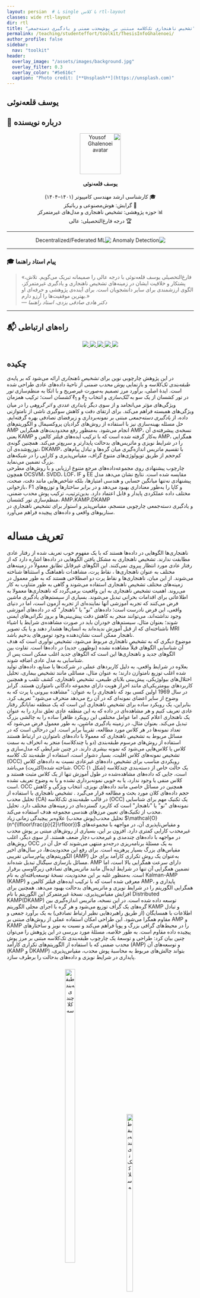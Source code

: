 ```yaml
---
layout: persian  # یا single با کلاس rtl-layout
classes: wide rtl-layout
dir: rtl
title: "تشخیص ناهنجاری تک‌کلاسه مبتنی بر پوش‌محدب ضمنی و یادگیری دسته‌جمعی"
permalink: /teaching/studenteffort/toolkit/ThesisInfoGhalenoei/
author_profile: false
sidebar:
  nav: "toolkit"
header:
  overlay_image: "/assets/images/background.jpg"
  overlay_filter: 0.3
  overlay_color: "#5e616c"
  caption: "Photo credit: [**Unsplash**](https://unsplash.com)"
---
```

## یوسف قلعه‌نوئی

## 👤 درباره نویسنده

<p align="center" dir="rtl">
  <img src="https://github.com/YousofLHC.png" width="110" alt="Yousof Ghalenoei avatar"><br><br>
  <b>یوسف قلعه‌نوئی</b><br><br>
  🎓 کارشناسی ارشد مهندسی کامپیوتر (۱۴۰۱–۱۴۰۴)<br>
  🤖 گرایش: هوش‌مصنوعی و رباتیکز<br>
  📊 حوزه پژوهشی: تشخیص ناهنجاری و مدل‌های غیرمتمرکز<br>
  🏆 درجه فارغ‌التحصیلی: عالی
</p>

---
<p align="center" dir="rtl">
  <img src="https://img.shields.io/badge/Research-Anomaly%20Detection-DC2626?style=flat-square&labelColor=4B5563&logo=chart-bar&logoColor=white" alt="Anomaly Detection">
  <img src="https://img.shields.io/badge/Research-Decentralized%20%2F%20Federated%20ML-2563EB?style=flat-square&labelColor=4B5563&logo=network&logoColor=white" alt="Decentralized/Federated ML">
</p>

---


### 🎓 پیام استاد راهنما  
> «فارغ‌التحصیلی یوسف قلعه‌نوئی با درجه عالی را صمیمانه تبریک می‌گویم. تلاش، پشتکار و خلاقیت ایشان در زمینه‌های تشخیص ناهنجاری و یادگیری غیرمتمرکز، الگوی ارزشمندی برای سایر دانشجویان است. برای آینده‌ی پژوهشی و حرفه‌ای او بهترین موفقیت‌ها را آرزو دارم.»  
> — *دکتر هادی صادقی یزدی، استاد راهنما*

---

## 📬 راه‌های ارتباطی  

<p align="center">
  <a href="https://github.com/YousofLHC">
    <img src="https://img.shields.io/badge/GitHub-YousofLHC-181717?logo=github&logoColor=white&style=flat-square" />
  </a>
  <a href="https://www.linkedin.com/in/yousof-ghalenoei-71899315b">
    <img src="https://img.shields.io/badge/LinkedIn-Yousof%20Ghalenoei-0A66C2?logo=linkedin&logoColor=white&style=flat-square" />
  </a>
  <a href="https://t.me/Yousof_LHC">
    <img src="https://img.shields.io/badge/Telegram-@Yousof__LHC-26A5E4?logo=telegram&logoColor=white&style=flat-square" />
  </a>
  <a href="mailto:yousof.ghalenoei@gmail.com">
    <img src="https://img.shields.io/badge/Email-yousof.ghalenoei%40gmail.com-EA4335?logo=gmail&logoColor=white&style=flat-square" />
  </a>
  <a href="https://twitter.com/YousofLHC">
    <img src="https://img.shields.io/badge/Twitter-@YousofLHC-1DA1F2?logo=twitter&logoColor=white&style=flat-square" />
  </a>
</p>

## چکیده

در این پژوهش چارچوبی نوین برای *تشخیص ناهنجاری* ارائه می‌شود که بر پایه‌ی *طبقه‌بندی تک‌کلاسه* و بازنمایی *پوش محدب ضمنی* از ناحیهٔ داده‌های عادی طراحی شده است. ایدهٔ اصلی، برآورد مرز تصمیم به‌صورت غیرصریح و با اتکا به منظم‌سازی *تور کشسان* است؛ ترکیب همزمان $\ell_1$ و $\ell_2$ در تور کشسان از یک سو به *تُنُک‌سازی* و انتخاب ویژگی‌های مؤثر می‌انجامد و از سوی دیگر *پایداری عددی* و *اثر گروهی* را در میان ویژگی‌های همبسته فراهم می‌کند. برای ارتقای دقت و کاهش سوگیری ناشی از نامتوازنی داده، از *یادگیری دسته‌جمعی* مبتنی بر نمونه‌برداری و زیرفضای تصادفی بهره گرفته‌ایم. حل مسئله بهینه‌سازی نیز با استفاده از روش‌های گرادیان پروکسیمال و الگوریتم‌های AMP انجام می‌شود. به‌منظور رفع محدودیت‌های همگرایی AMP، نسخه‌ی پیشرفته‌ی آن یعنی KAMP به‌کار گرفته شده است که با ترکیب ایده‌های فیلتر کالمن و AMP، همگرایی را در شرایط نویزی و ماتریس‌های بد‌حالت پایدارتر و سریع‌تر می‌کند. همچنین گونه‌ی توزیع‌شده‌ی آن، DKAMP، با تقسیم ماتریس اندازه‌گیری میان گره‌ها و تبادل پیام‌های کم‌حجم از طریق توپولوژی‌های متنوع گراف، مقیاس‌پذیری و کارایی را در شبکه‌های بزرگ تضمین می‌نماید.  
چارچوب پیشنهادی روی مجموعه‌داده‌های مرجع متنوع ارزیابی و با روش‌های مطرحی همچون OCSVM، SVDD، LOF، IF و EE مقایسه شده است. نتایج نشان می‌دهد مدل پیشنهادی نه‌تنها میانگین حسابی و هندسی امتیازها، بلکه شاخص‌هایی مانند دقت، صحت، بازخوانی، F1 و کاپا را به‌طور معناداری بهبود می‌دهد و در برابر ساختارها و توزیع‌های مختلف داده عملکردی پایدار و قابل اعتماد دارد. بدین‌ترتیب، ترکیب پوش محدب ضمنی، منظم‌سازی تور کشسان، AMP،KAMP،DKAMP  
و یادگیری دسته‌جمعی چارچوبی منسجم، مقیاس‌پذیر و استوار برای تشخیص ناهنجاری در سناریوهای واقعی و داده‌های پیچیده فراهم می‌آورد.

  

# تعریف مساله

ناهنجاری‌ها الگوهایی در داده‌ها هستند که با یک مفهوم خوب تعریف شده از رفتار عادی مطابقت ندارند. تشخیص ناهنجاری به مشکل یافتن الگوهایی در داده‌ها اشاره دارد که از رفتار عادی مورد انتظار پیروی نمی‌کنند. این الگوهای غیرقابل تطابق معمولاً در زمینه‌های مختلف به عنوان ناهنجاری‌ها ، نقاط پرت، مشاهدات ناهماهنگ و استثناها  شناخته می‌شوند. از این میان، ناهنجاری‌ها و نقاط پرت دو اصطلاحی هستند که به طور معمول در زمینه‌های مختلف تشخیص ناهنجاری استفاده می‌شوند و گاهی به طور متناوب به کار می‌روند. اهمیت تشخیص ناهنجاری به این واقعیت برمی‌گردد که ناهنجاری‌ها معمولا به اطلاعاتی برای اقدامات بحرانی تبدیل می‌شوند. بسیاری از سیستم‌های یادگیری ماشین فرض می‌کنند که تجربه آموزشی آنها نماینده‌ای از تجربه آزمون است، اما در دنیای واقعی، این فرض نادرست است؛ داده‌های "نو" یا "ناهنجار" که در داده‌های آموزشی وجود نداشته‌اند، می‌توانند منجر به کاهش دقت پیش‌بینی‌ها و بروز نگرانی‌های ایمنی شوند؛ بعنوان مثال، سیستم‌های خودران باید در صورت مشاهده‌ی شرایط یا اشیاء ناشناخته‌ای که از قبل آموزش ندیده‌اند به انسان‌ها هشدار دهند و یا یک تصویر MRI ناهنجار ممکن است نشان‌دهنده وجود تومورهای بدخیم باشد.  
موضوع دیگری که به تشخیص ناهنجاری مربوط می‌شود، تشخیص نوآوری است که هدف آن شناسایی الگوهای قبلاً مشاهده نشده (نوظهور، جدید) در داده‌ها است. تفاوت بین الگوهای جدید و ناهنجاری‌ها این است که الگوهای جدید اغلب ممکن است پس از شناسایی به مدل عادی اضافه ‌شوند.  
بعلاوه در شرایط واقعی، به دلیل کاربردهای عملی در شرکت‌ها یا صنایع، داده‌های تولید شده اغلب توزیع نامتوازن دارند؛ به عنوان مثال، مسائلی مانند تشخیص بیماری، تحلیل اختلال‌های بیولوژیکی، پیش‌بینی بلایای طبیعی، تشخیص ناهنجاری، کشف تلقب و همچنین کاربردهای بیومتریکی‌ای مانند احراز هویت دارای مجموعه دادگانی نامتوازن  هستند.  گرابز  در سال 1969 اولین کسی بود که ناهنجاری را به عنوان: "مشاهده بیرونی یا پرت که به وضوح از سایر اعضای نمونه‌ای که در آن رخ می‌دهد منحرف می‌شود" تعریف کرد. بنابراین، یک رویکرد ساده برای تشخیص ناهنجاری این است که یک منطقه نمایانگر رفتار عادی تعریف کنیم و هر مشاهده‌ای در داده که به این منطقه عادی تعلق ندارد را به عنوان یک ناهنجاری اعلام کنیم. اما عوامل مختلفی این رویکرد ظاهراً ساده را به چالشی بزرگ تبدیل می‌کند. بعنوان مثال، در زمینه یادگیری ماشین، به طور معمول فرض می‌شود که تعداد نمونه‌ها در هر کلاس مورد مطالعه، تقریباً برابر است.  این در‌حالی است که در مسائل مربوط به تشخیص ناهنجاری که معمولا با داده‌های نامتوازن در ارتباط هستند استفاده از روش‌های مرسوم طبقه‌بندی (دو یا چندکلاسه) منجر به انحراف  به سمت کلاس یا کلاس‌هایی می‌شود که نمونه بیشری دارند. در چنین شرایطی که مدل‌سازی و تشخیص نمونه‌های کلاس اقلیت، بسیار دشوار است، استفاده از طبقه‌بند تک کلاسه  (OCC) رویکردی مناسب برای تشخیص داده‌های غیرعادی  نسبت به داده‌‌های کلاس شناخته شده(اکثریت)  می‌باشد. OCC (شکل ۱) یک حالت خاص از دسته‌بندی چندکلاسه است، جایی که داده‌های مشاهده‌شده در طول آموزش تنها از یک کلاس مثبت هستند و کلاس منفی یا وجود ندارد، یا به خوبی نمونه‌برداری نشده و یا به وضوح تعریف نشده است. OCC همچنین در مسائل خاصی مانند داده‌های نویزی، انتخاب ویژگی‌ و کاهش حجم داده‌های کلان  مورد بحث و مطالعه قرار می‌گیرد  . تشخیص ناهنجاری  با استفاده از تحلیل محدب  (CA) در قالب طبقه‌بندی تک‌کلاسه (OCC) یک تکنیک مهم برای شناسایی نمونه‌های "نو" یا "ناهنجار" است که کاربرد گسترده‌ای در زمینه‌های مختلف دارد.  تحلیل محدب از تکنیک‌های تعیین مرزهای هندسی مجموعه هدف استفاده می‌کند.  
تحلیل محدب(پوش محدب) علاوه‌بر پیچیدگی زمانی زیاد $\mathcal{O}(n^{\lfloor\frac{p}{2}\rfloor})$ و مقیاس‌ناپذیری آن، در مواجهه با مجموعه‌های غیرمحدب کارایی کمتری دارد. افزون بر این، بسیاری از روش‌های مبتنی بر پوش محدب در مواجهه با داده‌های چندمدی و غیرمحدب دچار ضعف هستند. از سوی دیگر، اغلب روش‌های OCC به یک مسئلهٔ برنامه‌ریزی درجه‌دو منتهی می‌شوند که حل آن در مقیاس‌های بزرگ بسیار پرهزینه است. برای رفع این محدودیت‌ها، در سال‌های اخیر الگوریتم‌های پیام‌رسانی تقریبی (AMP) به‌عنوان یک روش تکراری کارآمد برای حل مسائل بازسازی سیگنال تبدیل شده‌اند. AMP دارای سرعت همگرایی بالا است، اما تضمین همگرایی آن تنها در شرایط ایده‌آل مانند ماتریس‌های تصادفی زیرگاوسی برقرار است. به‌منظور غلبه بر این محدودیت، نسخهٔ توسعه‌یافته‌ای به نام Kalman-AMP (KAMP) معرفی شده است که با ترکیب ایده‌های فیلتر کالمن و AMP، پایداری و همگرایی الگوریتم را در شرایط نویزی و ماتریس‌های بدحالت بهبود می‌دهد. همچنین برای افزایش مقیاس‌پذیری، نسخهٔ غیرمتمرکز این الگوریتم با نام Distributed KAMP(DKAMP) توسعه داده شده است. در این نسخه، ماتریس اندازه‌گیری بین گره‌های یک گراف توزیع می‌شود و هر گره با اجرای محلی الگوریتم KAMP و تبادل اطلاعات با همسایگان (از طریق راهبردهایی نظیر ارتباط تصادفی) به یک برآورد جمعی و مقاوم همگرا می‌شود. این طراحی امکان استفاده عملی از روش‌های مبتنی بر AMP و KAMP را در محیط‌های گرافی بزرگ و پویا فراهم می‌کند و نسبت به نویز و ساختارهای پیچیده داده مقاوم است. به طور خلاصه، مسئلهٔ مورد بررسی در این پژوهش را می‌توان چنین بیان کرد: طراحی و توسعهٔ یک چارچوب طبقه‌بندی تک‌کلاسه مبتنی بر مرز پوش محدب ضمنی که با استفاده از الگوریتم‌های تکراری کارآمد (AMP) و توسعه‌های آن (KAMP و DKAMP) بتواند چالش‌های مربوط به محاسبهٔ پوش محدب، مقیاس‌پذیری، پایداری در شرایط نویزی و داده‌های بدحالت را برطرف سازد.

<div align="center">
  <div style="display: inline-block; margin: 10px;">
    <img src="/assets/Toolkitimages/ThesisInfoGhalenoei/MultiClassClassification.png" alt="طبقه‌بندی چند‌کلاسه" width="45%">
    <br>
    <em>(آ) طبقه‌بندی چند‌کلاسه</em>
  </div>
  <div style="display: inline-block; margin: 10px;">
    <img src="/assets/Toolkitimages/ThesisInfoGhalenoei/OneClassClassification.png" alt="طبقه‌بندی تک‌کلاسه" width="35%">
    <br>
    <em>(ب) طبقه‌بندی تک‌کلاسه</em>
  </div>
</div>
**شکل 1:** تفاوت بین طبقه‌بند تک‌کلاسه و چند‌کلاسه

## قسمتی از پیشینه‌تحقیق بررسی شده


<div align="center">
  <div style="display: inline-block; margin: 10px;">
    <img src="/assets/Toolkitimages/ThesisInfoGhalenoei/+ProposalSparse.png" alt="پیشینه تحقیق تُنُک‌سازی" width="100%">
    <br>
    <em>بخشی از پیشینه‌تحقیق مربوط به روش‌های تُنُک‌سازی </em>
  </div>
</div>
  

  

## مبانی نظری

### معرفی الگوریتم‌های پروکسیمال

الگوریتم‌های پروکسیمال (Proximal Algorithms) دسته‌ای از روش‌های بهینه‌سازی برای حل مسائل محدب هستند. این الگوریتم‌ها مشابه جایگاه روش نیوتن در مسائل هموار و کوچک، به‌عنوان ابزاری استاندارد برای مسائل غیرهموار، مقید، بزرگ‌مقیاس و توزیع‌شده مطرح می‌شوند.  

مزیت اصلی این روش‌ها توانایی آن‌ها در برخورد با داده‌های بزرگ و ابعاد بالا است. عمل پایه‌ای در این الگوریتم‌ها **محاسبه عملگر پروکسیمال** است که معادل حل یک مسئله کوچک بهینه‌سازی محدب می‌باشد. این زیرمسئله‌ها اغلب جواب بسته دارند یا با روش‌های ساده و سریع حل می‌شوند.

#### 1.1 تعریف

اگر $f: \mathbb{R}^n \to \mathbb{R} \cup \{+\infty\}$ یک تابع محدب باشد، عملگر پروکسیمال آن به‌شکل زیر تعریف می‌شود:

$$
\text{prox}_{\lambda f}(v) = \arg\min_x \Big( f(x) + \tfrac{1}{2\lambda}\|x - v\|_2^2 \Big)
$$
این تعریف تضمین می‌کند که برای هر بردار $v$ یک جواب یکتا وجود دارد.

#### 1.2 تفسیرها

- **دید هندسی:** عملگر پروکسیمال نقطه $v$ را به سمت مجموعه مینیمم تابع $f$ حرکت می‌دهد و در واقع یک مصالحه بین نزدیک بودن به $v$ و کم کردن مقدار $f(x)$ برقرار می‌کند.  
- **ارتباط با طرح‌ریزی:** اگر $f$ تابع نشانگر یک مجموعه محدب باشد، عملگر پروکسیمال دقیقا همان تصویر‌کردن روی آن مجموعه است.  
- **دید پویا:** پروکسیمال را می‌توان شبیه یک گام در روش‌های پویای تکراری دید که مسیر بهینه را دنبال می‌کند.

#### 1.3 نمونه‌ها

چند نمونه مهم از عملگرهای پروکسیمال که به‌وفور در کاربردها دیده می‌شوند:

- تابع  $\ell_2$: پروکسیمال آن به‌سادگی یک ضرب مقیاسی روی بردار است.  
- تابع  $\ell_1$: پروکسیمال آن همان عملگر soft-thresholding است که برای ایجاد تُنُکی (sparsity) به‌کار می‌رود.  
- تابع نشانگر یک مجموعه: پروکسیمال برابر با تصویر‌کردن روی آن مجموعه است.  
- ترکیب‌های مختلف: با جمع توابع محدب مختلف، پروکسیمال می‌تواند رفتارهای پیچیده‌تر ایجاد کند.

### خواص عملگرهای پروکسیمال

در این بخش خواص پایه ای عملگرهای پروکسیمال بررسی می شود. این خواص در تحلیل همگرایی الگوریتم ها و طراحی روش های محاسبه عملگرها نقش کلیدی دارند.
#### 2.1 خاصیت جمع جدایی پذیر

اگر تابع f روی متغیرها جدایی پذیر باشد، یعنی به شکل  
$f(x, y) = \varphi(x) + \psi(y)$  
نوشته شود، آنگاه عملگر پروکسیمال نیز جدا می شود:

$$
\text{prox}_f(v, w) = (\text{prox}_\varphi(v), \text{prox}_\psi(w))
$$

در حالت کلی تر، اگر $f(x) = \sum_{i=1}^n f_i(x_i)$ باشد، آنگاه مؤلفه i ام پروکسیمال برابر است با:

$$
(\text{prox}_f(v))_i = \text{prox}_{f_i}(v_i)
$$

این خاصیت اجازه می دهد که عملگرهای پروکسیمال برای توابع بزرگ به صورت موازی و مستقل محاسبه شوند.


#### 2.2 عملیات پایه

چند خاصیت مهم که امکان بازنویسی پروکسیمال ها را می دهد:

- پس ترکیب:  
  اگر $f(x) = \alpha \varphi(x) + b$ با $\alpha > 0$، آنگاه  
  $\text{prox}_{\lambda f}(v) = \text{prox}_{\alpha \lambda \varphi}(v)$

- پیش ترکیب:  
  اگر $f(x) = \varphi(\alpha x + b)$، داریم  

  $$
  \text{prox}_{\lambda f}(v) = \tfrac{1}{\alpha}\Big(\text{prox}_{\alpha^2 \lambda \varphi}(\alpha v + b) - b\Big)
  $$

- اگر $f(x) = \varphi(Qx)$ و Q ماتریس متعامد باشد  

  $$
  \text{prox}_{\lambda f}(v) = Q^T \text{prox}_{\lambda \varphi}(Qv)
  $$

- افزودن جمله خطی:  
  اگر $f(x) = \varphi(x) + a^T x + b$، آنگاه  

  $$
  \text{prox}_{\lambda f}(v) = \text{prox}_{\lambda \varphi}(v - \lambda a)
  $$

- تنظیم سازی درجه دوم:  
  اگر $f(x) = \varphi(x) + \tfrac{\rho}{2}\|x-a\|^2$، پروکسیمال با تغییر وزن و جابه جایی قابل محاسبه است

$$
\text{prox}_{\lambda f}(v) = \text{prox}_{\bar{\lambda} \varphi}\big((\bar{\lambda}/\lambda)v + (\rho \bar{\lambda})a\big),
$$
که در آن  

$$
\bar{\lambda} = \tfrac{\lambda}{1 + \lambda \rho}.
$$

این نتایج در پردازش تصویر و سیگنال کاربرد زیادی دارند.

#### 2.3 نقاط ثابت

یک ویژگی اساسی  این است که   $x^\star$ مینیمم تابع f است اگر و فقط اگر

$$
x^\star = \text{prox}_f(x^\star)
$$

به بیان دیگر، نقاط بهینه همان نقاط ثابت عملگر پروکسیمال هستند. این ارتباط پایه ای بسیاری از الگوریتم های پروکسیمال بر مبنای تکرار نقطه ثابت را توجیه می کند.

#### 2.4 خاصیت انقباضی قوی

عملگر پروکسیمال منقبض قوی است. یعنی برای هر $x, y$ داریم:

$$
\|\text{prox}_f(x) - \text{prox}_f(y)\|^2 \leq (x - y)^T(\text{prox}_f(x) - \text{prox}_f(y))
$$

این خاصیت پایه ای است که امکان اثبات همگرایی الگوریتم ها را فراهم می کند.

### تفسیرهای عملگر پروکسیمال

در این بخش چند دیدگاه مختلف برای درک بهتر عملگرهای پروکسیمال بیان می شود. این تفسیرها نشان می دهند که پروکسیمال‌ها چگونه به مفاهیم آشنا در بهینه سازی و تحلیل ریاضی متصل می شوند.

#### 3.1 منظم سازی مورو ـ یوسیدا (Moreau-Yosida Regularization)

- عملگر پروکسیمال را می توان به عنوان روشی برای هموارسازی توابع محدب دید.  
- تعریف منظم سازی مورو ـ یوسیدا:  

$$
f_\lambda(x) = \min_z \Big( f(z) + \tfrac{1}{2\lambda}\|z - x\|^2 \Big)
$$

- این تابع یک تقریب هموار از $f$ است.  
- گرادیان این تقریب به صورت زیر داده می شود:

$$
\nabla f_\lambda(x) = \tfrac{1}{\lambda}(x - \text{prox}_{\lambda f}(x))
$$

- این دیدگاه نشان می دهد که پروکسیمال‌ها می توانند ابزاری برای تعریف توابع هموار و محاسبه گرادیان های پایدار باشند.

#### 3.2 تفسیر بر اساس عملگر تفاضل زیرگرادیان (Resolvent of subdifferential)

- پروکسیمال‌ها را می توان به عنوان معکوس عملگر $(I + \lambda \partial f)$ دید:  

$$
\text{prox}_{\lambda f} = (I + \lambda \partial f)^{-1}
$$

- این تفسیر ارتباط نزدیکی با نظریه عملگرهای اسکالر  دارد.  
- این دیدگاه توضیح می‌دهد که چرا پروکسیمال‌ها به طور طبیعی با شرایط بهینگی و نظریه نقاط ثابت پیوند دارند.
#### 3.3 گام گرادیانی اصلاح شده (Modified gradient step)

- پروکسیمال را می توان به عنوان یک گام اصلاح شده گرادیانی دید که شامل جریمه درجه دوم است.  
- برای یک تکرار به شکل زیر:

$$
x^{+} = \text{prox}_{\lambda f}(x - \lambda \nabla g(x))
$$

- این روش شبیه به گرادیان نزولی است ولی برای مسائل غیرهموار و مقید کاربرد دارد.  
- نتیجه: پروکسیمال ها همانند گرادیان نزولی عمل می کنند اما پایداری بیشتری در حضور قیود یا اصطلاحات غیرهموار دارند.

#### 3.4 مسئله ناحیه اعتماد (Trust region problem)

- پروکسیمال ها را می توان به عنوان حل یک مسئله بهینه سازی با ناحیه اعتماد در نظر گرفت:  

$$
\min_z \Big( f(z) + \tfrac{1}{2\lambda}\|z - x\|^2 \Big)
$$

- این فرم همانند مسئله ناحیه اعتماد است که در آن یک تابع بهینه سازی در یک کره با شعاع محدود حل می شود.  
- به بیان دیگر، پروکسیمال ها مانند یک محدودیت ناحیه اعتماد عمل می کنند که حرکت ها را به اطراف نقطه فعلی محدود می سازد.


### الگوریتم های پروکسیمال

#### 4.1 روش گرادیان پروکسیمال

این روش برای حل مسائل بهینه سازی به فرم زیر به کار می رود:

$$
\min_x f(x) + g(x)
$$

که در آن $f$ یک تابع هموار با گرادیان لیپشیتز است و $g$ یک تابع محدب (ممکن است غیرهموار) باشد.  
ایده اصلی این است که یک گام گرادیان روی $f$ و سپس یک گام پروکسیمال روی $g$ انجام می شود:

$$
x^{k+1} = \text{prox}_{\lambda g}(x^k - \lambda \nabla f(x^k))
$$

- این روش را می توان به عنوان **یک نقطه ثابت** از عملگر forward-backward دید.  
- شرط همگرایی این است که $\lambda \in (0, 1/L]$ باشد که $L$ ثابت لیپشیتز گرادیان $f$ است.  
- تفسیرها:
  - **به صورت الگوریتم majorization-minimization**: در هر گام یک تقریب بالای محدب از $f$ ساخته می شود و سپس کمینه می گردد.  
  - **به صورت جریان گرادیانی**: می توان آن را یک تقریب عددی از جریان گرادیان ترکیبی $f+g$ دانست.  
- حالت های خاص:  
  - اگر $g$ تابع نشانگر یک مجموعه باشد، الگوریتم به روش projection gradient  کاهش می یابد.  
  - اگر $f=0$ شود، این همان کیمنه‌سازی پروکسیمال  است.  
  - اگر $g=0$ شود، الگوریتم به گرادیان نزولی استاندارد تبدیل می شود.


#### 4.2 روش گرادیان پروکسیمال شتاب یافته

این بخش بر پایه روش های شتاب یافته درجه اول بنا شده است (مانند الگوریتم نسترُف).  
هدف اصلی افزایش سرعت همگرایی از $O(1/k)$ به $O(1/k^2)$ است.  

ایده ها:
- تعریف یک دنباله کمکی $y^k$ که ترکیبی خطی از نقاط گذشته است.  
- اجرای گام پروکسیمال روی $y^k$ به جای $x^k$.  
- انتخاب پارامترهای ترکیب به گونه ای که سرعت همگرایی بهبود یابد.  

$$
y^{k+1} := x^k + \omega^k (x^k - x^{k-1})
$$
$$
x^{k+1} := \text{prox}_{\lambda_k g}\Big( y^{k+1} - \lambda^k \nabla f(y^{k+1}) \Big)
$$


#### 4.3 روش ضرب کننده های جهت متناوب (ADMM)

ایده اصلی ADMM حل مسائل ترکیبی به شکل:

$$
\min_{x,z} f(x) + g(z) \quad \text{s.t. } x = z
$$

- با وارد کردن قید اجماع $x=z$ و استفاده از لاگرانژین افزوده، به یک الگوریتم تکراری می رسیم:  
  1. به روزرسانی $x$ با کمینه سازی تابع لاگرانژین افزوده.  
  2. به روزرسانی $z$ مشابه.  
  3. به روزرسانی متغیر دوگان با استفاده از خطای اجماع.  

ویژگی ها:
- وقتی $g$ یک مجموعه را نمایش دهد، پروکسیمال $g$ همان projection روی مجموعه است.   
- یکی از تفسیرهای مهم ADMM این است که مانند **کنترل انتگرالی یک سیستم دینامیکی** عمل می کند که با بازخورد خطای انباشته، اجماع را برقرار می کند.  
- همچنین می توان آن را به عنوان فرم گسسته جریان saddle-point دید که به نقاط بهینه همگرا می شود.  
$$
x^{k+1} := \text{prox}_{\lambda f}(z^k - u^k)
$$
$$
z^{k+1} := \text{prox}_{\lambda g}(x^{k+1} + u^k)
$$
$$
u^{k+1} := u^k + x^{k+1} - z^{k+1}
$$

### الگوریتم های موازی و توزیع شده

#### 5.1 ساختار مسئله

هدف این بخش ارائه الگوریتم های پروکسیمال موازی و توزیع شده برای حل مسائل بهینه سازی محدب است. ایده اصلی بر پایه الگوریتم ADMM است و بر این اصل بنا شده که می توان تابع هدف یا قیود را به اجزایی تقسیم کرد که حداقل یکی از آن ها خاصیت جدایی پذیری داشته باشد. این خاصیت اجازه می دهد عملگر پروکسیمال به صورت موازی محاسبه شود.  
##### تعریف جدایی پذیری

فرض کنید $[n] = \{1, 2, ..., n\}$. برای هر زیرمجموعه $c \subseteq [n]$، زیر بردار $x_c \in \mathbb{R}^{|c|}$ شامل مؤلفه های $x \in \mathbb{R}^n$ است که اندیس آن ها در $c$ قرار دارد.  

مجموعه $P = \{c_1, c_2, ..., c_N\}$ یک **افراز** از $[n]$ است اگر اجتماع این زیرمجموعه ها برابر با $[n]$ باشد و هیچ دو زیرمجموعه ای اشتراک نداشته باشند.  

یک تابع $f : \mathbb{R}^n \to \mathbb{R}$ را **$P$-جدایی پذیر** می نامیم اگر بتوان آن را به صورت

$$
f(x) = \sum_{i=1}^N f_i(x_{c_i})
$$

نوشت، که در آن $f_i : \mathbb{R}^{|c_i|} \to \mathbb{R}$ تنها روی متغیرهای $x$ مربوط به شاخص های درون $c_i$ تعریف شده است.  

ویژگی مهم جدایی پذیری این است که عملگر پروکسیمال تابع $f$ را می توان به عملگرهای پروکسیمال هر یک از اجزای $f_i$ تجزیه کرد.  

برای هر بردار $v \in \mathbb{R}^n$ داریم:

$$
\text{prox}_{\lambda f}(v) = 
\begin{bmatrix}
\text{prox}_{\lambda f_1}(v_{c_1}) \\
\text{prox}_{\lambda f_2}(v_{c_2}) \\
\vdots \\
\text{prox}_{\lambda f_N}(v_{c_N})
\end{bmatrix}
$$

##### ساختار کلی مسئله

حال اگر برای تابع $g$ نیز یک افراز مشابه $Q = \{d_1, d_2, ..., d_M\}$ در نظر بگیریم، می توان مسئله بهینه سازی را به صورت زیر نوشت:

$$
\min_x \ \sum_{i=1}^N f_i(x_{c_i}) + \sum_{j=1}^M g_j(x_{d_j})
\quad \quad (5.2)
$$

که در آن $f_i : \mathbb{R}^{|c_i|} \to \mathbb{R} \cup \{+\infty\}$ و $g_j : \mathbb{R}^{|d_j|} \to \mathbb{R} \cup \{+\infty\}$.  

برای سادگی، از شاخص $i$ برای بلوک های $f$ و از $j$ برای بلوک های $g$ استفاده می کنیم.

##### الگوریتم ADMM برای فرم مسئله (5.2)

برای حل این مسئله به کمک ADMM، به روزرسانی ها به صورت زیر تعریف می شوند:

$$
x^{k+1}_{c_i} := \text{prox}_{\lambda f_i}(z^k_{c_i} - u^k_{c_i})
$$
$$
z^{k+1}_{d_j} := \text{prox}_{\lambda g_j}(x^{k+1}_{d_j} + u^k_{d_j})
$$
$$
u^{k+1} := u^k + x^{k+1} - z^{k+1}
$$

در این الگوریتم:
- به روزرسانی $x$ با استفاده از پروکسیمال های $f_i$ انجام می شود.  
- به روزرسانی $z$ با استفاده از پروکسیمال های $g_j$ صورت می گیرد.  
- متغیر $u$ که نقش دوگان یا متغیر ضرب لاگرانژین را دارد، با خطای اجماع به روز می شود.  

این ساختار نشان می دهد که مسئله بزرگ اولیه به چند زیرمسئله کوچک شکسته می شود و هر کدام از این زیرمسئله ها را می توان به صورت موازی و مستقل حل کرد.

#### 🔗 منابع پیشنهادی برای یادگیری عمیق‌تر  

برای درک بهتر رویکردهای آماری و پیوند آن‌ها با بهینه‌سازی و مدل‌سازی، منابع زیر توصیه می‌شوند:  

- [**Bayes Rules! An Introduction to Applied Bayesian Modeling**](https://www.bayesrulesbook.com/chapter-1)  
  وب‌سایتی جامع و روان که مفاهیم پایه‌ای بیزین را به شکلی کاربردی آموزش می‌دهد. از اصول مقدماتی استنباط بیزین تا مباحث پیشرفته‌تری مانند رگرسیون، طبقه‌بندی و مدل‌های سلسله‌مراتبی را با مثال‌ها و تمرین‌های عملی پوشش می‌دهد.  

- [**Statistics & Data Analysis – Video Series by Steven Brunton (@eigensteve)**](https://twitter.com/eigensteve/status/1955079561143783648)  
  مجموعه‌ای آموزشی در ۳۵ قسمت (حدود ۱۰ ساعت) که مباحث کلیدی آمار و تحلیل داده‌ها را به صورت نظام‌مند ارائه می‌کند؛ از نمونه‌گیری تصادفی و قضیه حد مرکزی تا برآورد توزیع‌ها، روش لحظه‌ها، بیشینه درست‌نمایی، آزمون فرض، نمونه‌گیری مونت‌کارلو و مبانی استنباط بیزین.  

- [**یادداشت‌های آمار نظری**](https://x.com/YousofLHC/status/1973815930686943499)  
  یک منبع جامع و ارزشمند برای پژوهشگران و دانشجویان علاقه‌مند به مبانی ریاضی آمار.




## الگوریتم پیشنهادی

<div align="center">
  <div style="display: inline-block; margin: 10px;">
    <img src="/assets/Toolkitimages/ThesisInfoGhalenoei/KAMP-Algorithm.png" alt="الگوریتم پیام‌رسانی تقریبی مبتنی‌بر کالمن" width="100%">
    <br>
    <em>الگوریتم پیام‌رسانی تقریبی مبتنی‌بر کالمن </em>
  </div>
</div>
  


  

### نسخه غیرمتمرکز روش پیشنهادی

برای پیاده‌سازی الگوریتم‌هایی نظیر AMP و نسخه‌ی توسعه‌یافته‌ی آن KAMP (یا KAMP) به شکل غیرمتمرکز، شبکه‌ای از گره‌ها را می‌توان به‌صورت یک گراف جهت‌دار $(\mathcal{G}=(\mathcal{V},\mathcal{E}))$ مدل کرد که $|\mathcal{V}| = L$ تعداد گره‌ها است. هر گره $l$ مجموعه‌ای از مشاهدات محلی شامل زیرماتریس $(\mathbf{A}_l)$ و زیربردار $(\mathbf{y}_l)$ را در اختیار دارد، به‌طوری‌که با تجمع این زیرماتریس‌ها و بردارها، ماتریس اندازه‌گیری و بردار مشاهده‌ی کلی به‌دست‌می‌آید:

$$
\mathbf{A} = \begin{bmatrix} \mathbf{A}_1 \\ \mathbf{A}_2 \\ \vdots \\ \mathbf{A}_L \end{bmatrix}, \qquad 
\mathbf{y} = \begin{bmatrix} \mathbf{y}_1 \\ \mathbf{y}_2 \\ \vdots \\ \mathbf{y}_L \end{bmatrix},
$$

که در آن $(\mathbf{y}_\ell = \mathbf{A}_\ell \mathbf{x} + \boldsymbol{\omega}_\ell)$ مدل مشاهده‌ی محلی گره $(\ell)$ است (بردار نویز $(\boldsymbol{\omega}_\ell)$ نیز دارای واریانس $(\sigma^2)$ می‌باشد). بنابراین هر گره فقط بخشی از معادله‌ی $(\mathbf{y}=\mathbf{A}\mathbf{x} + \boldsymbol{\omega})$ را مشاهده می‌کند و نیازی به دانستن کل ماتریس $(\mathbf{A})$ یا بردار $(\mathbf{y})$ ندارد.

در الگوریتم KAMP توزیع‌شده، هر گره الگوریتم KAMP را روی داده‌های محلی خود اجرا می‌کند و یک تخمین اولیه از بردار $(\mathbf{x})$ به‌دست‌می‌آورد. سپس گره‌ها برای رسیدن به تخمین مشترک، نتایج خود را با همسایگان مبادله می‌کنند. مکانیزم معمول برای این تبادل، میانگین‌گیری اجماعی مقادیر همسایگان است؛ بدین صورت که هر گره $l$ مقدار تخمین خود را با مقادیر دریافتی از همسایگان $(\mathscr{N}_l)$ ترکیب می‌کند.
<div align="center">
  <div style="display: inline-block; margin: 10px;">
    <img src="/assets/Toolkitimages/ThesisInfoGhalenoei/Graph.png" alt="نمونه‌ای از نحوه تعامل شبکه گرافی" width="100%">
    <br>
  </div>
</div>

  

### الگوریتم نسخه غیرمتمرکز روش پیشنهادی


<div align="center">
  <div style="display: inline-block; margin: 10px;">
    <img src="/assets/Toolkitimages/ThesisInfoGhalenoei/DKAMP-Algorithm.png" alt="الگوریتم غیرمتمرکز پیام‌رسانی تقریبی مبتنی‌بر کالمن" width="100%">
    <br>
    <em>الگوریتم غیرمتمرکز پیام‌رسانی تقریبی مبتنی‌بر کالمن </em>
  </div>
</div>


## آزمایشات
### بررسی کارایی روش پیشنهادی برروی مجموعه دادگان ODDS


<div align="center">
  <div style="display: inline-block; margin: 10px;">
    <img src="/assets/Toolkitimages/ThesisInfoGhalenoei/Performance Metrics.png" alt="مقایسه معیارهای عملکرد برای مدل‌های مختلف تشخیص ناهنجاری" width="90%">
    <br>
    <em>مقایسه معیارهای عملکرد برای مدل‌های مختلف تشخیص ناهنجاری، از جمله LOF، IF، EE، SVDD، OCSVM و روش پیشنهادی. معیارهایی مانند F1-score (F1)، دقت (P)، صحت (A)، بازخوانی (R)، کاپا (K)، میانگین هندسی (GM) و میانگین حسابی (AM) برای ارزیابی اثربخشی هر مدل استفاده می‌شوند. نمودار میله‌ای میانگین نمرات عملکرد را به‌همراه نوار‌های خطا نشان می‌دهد. روش پیشنهادی به طور مداوم نمرات بالایی را در چندین معیار به دست می‌آورد، که عملکرد قوی و قابلیت اطمینان آن را در مقایسه با سایر مدل‌ها نشان می‌دهد.</em>
  </div>
</div>

  


### بررسی عملکرد مرز‌بندی روش‌پیشنهادی برروی داده‌های تصویری

<div align="center">
  <div style="display: inline-block; margin: 10px; width: 100%">
    <img src="/assets/Toolkitimages/ThesisInfoGhalenoei/Isomap_train.png" alt="مرز تصمیم‌گیری بر روی کلاس هدف مجموعه داده CIFAR-10 با استفاده از نگاشت Isomap" width="100%">
    <br>
    <em>شکل 1: مرز تصمیم‌گیری بر روی کلاس هدف مجموعه داده CIFAR-10 با استفاده از نگاشت Isomap.</em>
  </div>

  <div style="margin: 40px 0;"></div>

  <div style="display: inline-block; margin: 10px; width: 100%">
    <img src="/assets/Toolkitimages/ThesisInfoGhalenoei/Isomap_test.png" alt="مرز تصمیم‌گیری بر روی دادگان CIFAR-10 با استفاده از نگاشت Isomap" width="100%">
    <br>
    <em>شکل 2: مرز تصمیم‌گیری بر روی دادگان CIFAR-10 با استفاده از نگاشت Isomap (تمامی کلاس‌های مجموعه داده CIFAR-10 استفاده شده است).</em>
  </div>
</div>
### بررسی انعطاف‌پذیری روش‌پیشنهادی در فضای ورودی

<div align="center" style="display: flex; justify-content: space-between; align-items: flex-start; gap: 20px; flex-wrap: wrap;">
  <div style="flex: 1; min-width: 250px; text-align: center;">
    <img src="/assets/Toolkitimages/ThesisInfoGhalenoei/2D_a_2.png" alt="پنج ضلعی" style="width: 90%; max-width: 100%;">
    <div style="margin-top: 8px; font-size: 0.9em;">
     <!--<strong>(الف) Pentagon</strong><br>
      پنج ضلعی
    --></div>
  </div>
  
  <div style="flex: 1; min-width: 250px; text-align: center;">
    <img src="/assets/Toolkitimages/ThesisInfoGhalenoei/2D_b_2.png" alt="مربع" style="width: 90%; max-width: 100%;">
    <div style="margin-top: 8px; font-size: 0.9em;">
      <!--<strong>(ب) Square</strong><br>
      مربع
    --></div>
  </div>

  <div style="flex: 1; min-width: 250px; text-align: center;">
    <img src="/assets/Toolkitimages/ThesisInfoGhalenoei/ENPentagonLinear.jpg" alt="پنج ضلعی خطی" style="width: 90%; max-width: 100%;">
    <div style="margin-top: 8px; font-size: 0.9em;">
      <!--<strong>(پ) EN Pentagon Linear</strong><br>
      پنج ضلعی خطی
    --></div>
  </div>
</div>

## اثبات برتری روش مبتنی‌بر کالمن نسب به پیام‌رسانی تقریبی

شبیه‌سازی‌های انجام شده بر‌روی ماتریس‌های تصادفی گاوسی، متعامد و چوله صورت گرفته‌اند.


<div align="center">
  <div style="display: inline-block; margin: 10px;">
    <img src="/assets/Toolkitimages/ThesisInfoGhalenoei/Matrix_MSE.png" alt="بررسی معیار میانگین مربعات خطا" width="100%">
    <br>
    <em>دستیابی نسخه مبتنی‌بر کالمن به کران‌های خطای فشرده‌تر </em>
  </div>
  <div style="display: inline-block; margin: 10px;">
    <img src="/assets/Toolkitimages/ThesisInfoGhalenoei/LOG-mse_trends.png" alt="بررسی روند میانگین مربعات خطا" width="100%">
    <br>
    <em>دستیابی نسخه مبتنی‌بر کالمن به واریانس خطای کمتر </em>
  </div>
</div>


**جدول ۱: مقایسه میانگین رتبه‌ها و آماره‌های آزمون به تفکیک نوع ماتریس‌ها براساس معیار میانگین مربعات خطا**

| Matrix Type | Ranks: method | Ranks: N | Ranks: Mean Rank | Test Statistics: Mann-Whitney U | Test Statistics: Wilcoxon W | Test Statistics: Z | Test Statistics: Asymp. Sig. (2-tailed) |
|-------------|---------------|----------|------------------|--------------------------------|-----------------------------|-------------------|------------------------------------------|
| Gaussian    | AMP           | 30       | 45.50            | 0.000                          | 465.000                     | -6.653            | < 0.001                                  |
|             | KAMP          | 30       | 15.50            |                                |                             |                   |                                          |
| Heavy       | AMP           | 29       | 44.72            | 8.000                          | 473.000                     | -6.474            | < 0.001                                  |
|             | KAMP          | 30       | 15.77            |                                |                             |                   |                                          |
| Orthogonal  | AMP           | 30       | 42.73            | 83.000                         | 548.000                     | -5.426            | < 0.001                                  |
|             | KAMP          | 30       | 18.27            |                                |                             |                   |                                          |

**جدول ۲: مقایسه میانگین رتبه‌ها و آماره‌های آزمون به تفکیک نوع ماتریس‌ها براساس معیار نسبت سیگنال به نویز**

| Matrix Type | Ranks: method | Ranks: N | Ranks: Mean Rank | Test Statistics: Mann-Whitney U | Test Statistics: Wilcoxon W | Test Statistics: Z | Test Statistics: Asymp. Sig. (2-tailed) |
|-------------|---------------|----------|------------------|--------------------------------|-----------------------------|-------------------|------------------------------------------|
| Gaussian    | AMP           | 30       | 15.50            | 0.000                          | 465.000                     | -6.653            | < 0.001                                  |
|             | KAMP          | 30       | 45.50            |                                |                             |                   |                                          |
| Heavy       | AMP           | 29       | 15.00            | 0.000                          | 435.000                     | -6.595            | < 0.001                                  |
|             | KAMP          | 30       | 44.50            |                                |                             |                   |                                          |
| Orthogonal  | AMP           | 30       | 15.50            | 0.000                          | 465.000                     | -6.653            | < 0.001                                  |
|             | KAMP          | 30       | 45.50            |                                |                             |                   |                                          |

**جدول ۳: مقایسه میانگین رتبه‌ها و آماره‌های آزمون به تفکیک نوع ماتریس‌ها براساس معیار نسبت اوج سیگنال به نویز**

| Matrix Type | Ranks: method | Ranks: N | Ranks: Mean Rank | Test Statistics: Mann-Whitney U | Test Statistics: Wilcoxon W | Test Statistics: Z | Test Statistics: Asymp. Sig. (2-tailed) |
|-------------|---------------|----------|------------------|--------------------------------|-----------------------------|-------------------|------------------------------------------|
| Gaussian    | AMP           | 30       | 15.50            | 0.000                          | 465.000                     | -6.653            | < 0.001                                  |
|             | KAMP          | 30       | 45.50            |                                |                             |                   |                                          |
| Heavy       | AMP           | 29       | 15.31            | 9.000                          | 444.000                     | -6.459            | < 0.001                                  |
|             | KAMP          | 30       | 44.20            |                                |                             |                   |                                          |
| Orthogonal  | AMP           | 30       | 18.33            | 85.000                         | 550.000                     | -5.396            | < 0.001                                  |
|             | KAMP          | 30       | 42.67            |                                |                             |                   |                                       

باتوجه به آزمون‌های آماری انجام شده می‌توان دید که روش‌پیشنهادی در تمامی موارد برتری خود نسبت به روش AMP حفظ کرده است.

### نمونه‌ای از توپولوژی‌های بررسی شده


<div align="center">
  <div style="display: inline-block; margin: 10px;">
    <img src="/assets/Toolkitimages/ThesisInfoGhalenoei/gallary.png" alt="توپولوژی‌های مختلف شبکه‌گرافی" width="90%">
  </div>
</div>


  

<div align="center">
  <div style="display: inline-block; margin: 10px;">
    <img src="/assets/Toolkitimages/ThesisInfoGhalenoei/topology_performance_ranking_heatmap.png" alt="رتبه‌بندی توپولوژی‌های شبکه" width="90%">
    <br>
    <em>رتبه‌بندی میزان‌کارایی توپولوژی‌های مختلف شبکه براساس معیار‌های سراسری شبکه</em>
  </div>
</div>

  

## نتایج 

- برتری روش پیشنهادی در تشخیص ناهنجاری تک‌کلاسه نسبت به روش‌های رقیب بررسی شده
- توانایی تشکیل مرز‌های کاملا منعطف در فضای ورودی
- توانایی تشکیل پوش‌محدب در فضای ویژگی منتانهای با استفاده از کرنل چند‌جمله‌ای
- اثبات کارایی روش KAMP برروی انواع ماتریس‌های تصادفی نسبت به روش AMP
- دستابی با واریانس خطای به مراتب کمتر از واریانس‌خطای AMP

  

## جزییات بیشتر در پایان نامه یوسف قلعه‌نوئی کارشناسی ارشد از دانشگاه فردوسی مشهد

  

<style>

        body {

            font-family: Tahoma, Arial, sans-serif;

            background-color: #f5f5f5;

            margin: 0;

            padding: 20px;

            color: #333;

        }

         .container {

            max-width: 1000px;

            margin: 0 auto;

            background-color: white;

            padding: 20px;

            border-radius: 10px;

            box-shadow: 0 0 15px rgba(0, 0, 0, 0.1);

        }

         h1 {

            text-align: center;

            color: #2c3e50;

            margin-bottom: 30px;

        }

         .image-grid {

            display: grid;

            grid-template-columns: 1fr 1fr;

            gap: 20px;

        }

         .image-item {

            display: flex;

            flex-direction: column;

            align-items: center;

        }

        .image-item img {

            width: 100%;

            height: auto;

            border: 1px solid #ddd;

            border-radius: 5px;

            box-shadow: 0 2px 5px rgba(0, 0, 0, 0.1);

        }

        .caption {

            text-align: center;

            margin-top: 10px;

            font-weight: bold;

            color: #2c3e50;

        }

         @media (max-width: 768px) {

            .image-grid {

                grid-template-columns: 1fr;

            }

        }

    </style>
    